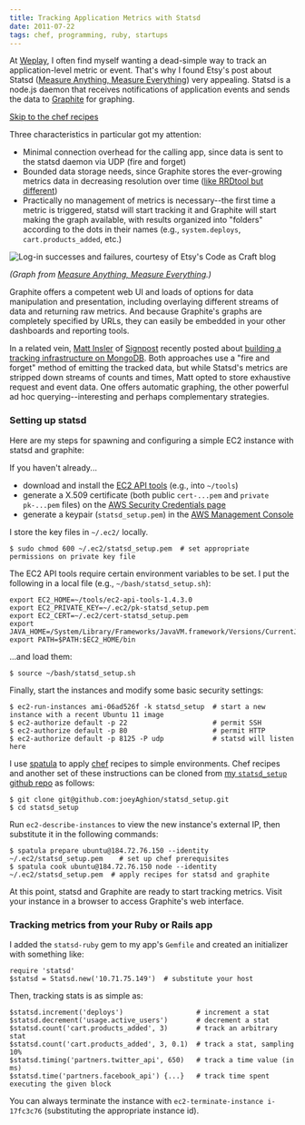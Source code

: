 ```yaml
---
title: Tracking Application Metrics with Statsd
date: 2011-07-22
tags: chef, programming, ruby, startups
---
```


At [Weplay](http://www.weplay.com), I often find myself wanting a dead-simple way to track an application-level metric or event. That's why I found Etsy's post about Statsd ([Measure Anything, Measure Everything](http://codeascraft.etsy.com/2011/02/15/measure-anything-measure-everything/)) very appealing. Statsd is a node.js daemon that receives notifications of application events and sends the data to [Graphite](http://graphite.wikidot.com/) for graphing.

[Skip to the chef recipes](https://github.com/joeyAghion/statsd_setup)

Three characteristics in particular got my attention:

- Minimal connection overhead for the calling app, since data is sent to the statsd daemon via UDP (fire and forget)
- Bounded data storage needs, since Graphite stores the ever-growing metrics data in decreasing resolution over time ([like RRDtool but different](http://graphite.wikidot.com/faq#toc8))
- Practically no management of metrics is necessary--the first time a metric is triggered, statsd will start tracking it and Graphite will start making the graph available, with results organized into "folders" according to the dots in their names (e.g., `system.deploys`, `cart.products_added`, etc.)

![Log-in successes and failures, courtesy of Etsy's Code as Craft blog](http://etsycodeascraft.files.wordpress.com/2011/02/logins2.png?w=500&amp;h=300 "log-in successes and failures")

_(Graph from [Measure Anything, Measure Everything](http://codeascraft.etsy.com/2011/02/15/measure-anything-measure-everything/).)_

Graphite offers a competent web UI and loads of options for data manipulation and presentation, including overlaying different streams of data and returning raw metrics. And because Graphite's graphs are completely specified by URLs, they can easily be embedded in your other dashboards and reporting tools.

In a related vein, [Matt Insler](http://www.mattinsler.com/) of [Signpost](http://www.signpost.com) recently posted about [building a tracking infrastructure on MongoDB](http://www.mattinsler.com/signpost-tracking-analytics-mysql-mongodb/). Both approaches use a "fire and forget" method of emitting the tracked data, but while Statsd's metrics are stripped down streams of counts and times, Matt opted to store exhaustive request and event data. One offers automatic graphing, the other powerful ad hoc querying--interesting and perhaps complementary strategies.

### Setting up statsd

Here are my steps for spawning and configuring a simple EC2 instance with statsd and graphite:

If you haven't already...

- download and install the [EC2 API tools](http://aws.amazon.com/developertools/351) (e.g., into `~/tools`)
- generate a X.509 certificate (both public `cert-...pem` and `private pk-...pem` files) on the [AWS Security Credentials page](https://aws-portal.amazon.com/gp/aws/developer/account/index.html?action=access-key)
- generate a keypair (`statsd_setup.pem`) in the [AWS Management Console](https://console.aws.amazon.com/)

I store the key files in `~/.ec2/` locally.

    $ sudo chmod 600 ~/.ec2/statsd_setup.pem  # set appropriate permissions on private key file

The EC2 API tools require certain environment variables to be set. I put the following in a local file (e.g., `~/bash/statsd_setup.sh`):

    export EC2_HOME=~/tools/ec2-api-tools-1.4.3.0
    export EC2_PRIVATE_KEY=~/.ec2/pk-statsd_setup.pem
    export EC2_CERT=~/.ec2/cert-statsd_setup.pem
    export JAVA_HOME=/System/Library/Frameworks/JavaVM.framework/Versions/CurrentJDK/Home
    export PATH=$PATH:$EC2_HOME/bin

...and load them:

    $ source ~/bash/statsd_setup.sh

Finally, start the instances and modify some basic security settings:

    $ ec2-run-instances ami-06ad526f -k statsd_setup  # start a new instance with a recent Ubuntu 11 image
    $ ec2-authorize default -p 22                     # permit SSH
    $ ec2-authorize default -p 80                     # permit HTTP
    $ ec2-authorize default -p 8125 -P udp            # statsd will listen here

I use [spatula](http://github.com/trotter/spatula) to apply [chef](http://www.opscode.com/chef/) recipes to simple environments. Chef recipes and another set of these instructions can be cloned from [my `statsd_setup` github repo](http://github.com/joeyAghion/statsd_setup) as follows:

    $ git clone git@github.com:joeyAghion/statsd_setup.git
    $ cd statsd_setup

Run `ec2-describe-instances` to view the new instance's external IP, then substitute it in the following commands:

    $ spatula prepare ubuntu@184.72.76.150 --identity ~/.ec2/statsd_setup.pem    # set up chef prerequisites
    $ spatula cook ubuntu@184.72.76.150 node --identity ~/.ec2/statsd_setup.pem  # apply recipes for statsd and graphite

At this point, statsd and Graphite are ready to start tracking metrics. Visit your instance in a browser to access Graphite's web interface.

### Tracking metrics from your Ruby or Rails app

I added the `statsd-ruby` gem to my app's `Gemfile` and created an initializer with something like:

    require 'statsd'
    $statsd = Statsd.new('10.71.75.149')  # substitute your host

Then, tracking stats is as simple as:

    $statsd.increment('deploys')                  # increment a stat
    $statsd.decrement('usage.active_users')       # decrement a stat
    $statsd.count('cart.products_added', 3)       # track an arbitrary stat
    $statsd.count('cart.products_added', 3, 0.1)  # track a stat, sampling 10%
    $statsd.timing('partners.twitter_api', 650)   # track a time value (in ms)
    $statsd.time('partners.facebook_api') {...}   # track time spent executing the given block

You can always terminate the instance with `ec2-terminate-instance i-17fc3c76` (substituting the appropriate instance id).
